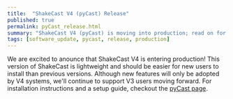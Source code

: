 ```yaml
---
title:  "ShakeCast V4 (pyCast) Release"
published: true
permalink: pyCast_release.html
summary: "ShakeCast V4 (pyCast) is moving into production; read on for installation and setup instructions."
tags: [software_update, pycast, release, production]
---
```


We are excited to anounce that ShakeCast V4 is entering production! This version of ShakeCast is lightweight and should be easier for new users to install than previous versions. Although new features will only be adopted by V4 systems, we'll continue to support V3 users moving forward. For installation instructions and a setup guide, checkout the [pyCast page](pycast_docs.html).
